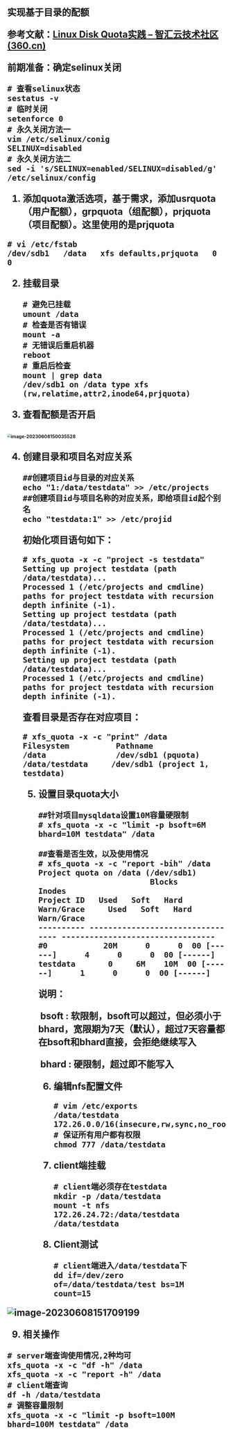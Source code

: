 <h2>实现基于目录的配额

参考文献：[Linux Disk Quota实践 – 智汇云技术社区 (360.cn)](https://zyun.360.cn/blog/?p=2148)

前期准备：确定selinux关闭

```she
# 查看selinux状态
sestatus -v
# 临时关闭
setenforce 0
# 永久关闭方法一
vim /etc/selinux/conig
SELINUX=disabled
# 永久关闭方法二
sed -i 's/SELINUX=enabled/SELINUX=disabled/g' /etc/selinux/config
```

1. 添加quota激活选项，基于需求，添加usrquota（用户配额），grpquota（组配额），prjquota（项目配额）。这里使用的是prjquota

```shell
# vi /etc/fstab
/dev/sdb1	/data	xfs	defaults,prjquota	0 0
```

2. 挂载目录

   ```shel
   # 避免已挂载
   umount /data
   # 检查是否有错误
   mount -a
   # 无错误后重启机器
   reboot
   # 重启后检查
   mount | grep data
   /dev/sdb1 on /data type xfs (rw,relatime,attr2,inode64,prjquota)
   ```

3. 查看配额是否开启

​	<img src="/Users/apple/Desktop/wiki图片存放/image-20230608150035528.png" alt="image-20230608150035528" style="zoom:50%;" />

4. 创建目录和项目名对应关系

   ```shell 
   ##创建项目id与目录的对应关系
   echo "1:/data/testdata" >> /etc/projects
   ##创建项目id与项目名称的对应关系，即给项目id起个别名
   echo "testdata:1" >> /etc/projid
   ```

   初始化项目语句如下：

   ```shell
   # xfs_quota -x -c "project -s testdata"
   Setting up project testdata (path /data/testdata)...
   Processed 1 (/etc/projects and cmdline) paths for project testdata with recursion depth infinite (-1).
   Setting up project testdata (path /data/testdata)...
   Processed 1 (/etc/projects and cmdline) paths for project testdata with recursion depth infinite (-1).
   Setting up project testdata (path /data/testdata)...
   Processed 1 (/etc/projects and cmdline) paths for project testdata with recursion depth infinite (-1).
   ```

   查看目录是否存在对应项目：

   ```she
   # xfs_quota -x -c "print" /data
   Filesystem          Pathname
   /data               /dev/sdb1 (pquota)
   /data/testdata     /dev/sdb1 (project 1, testdata)
   ```

   5. 设置目录quota大小

      ```shel
      ##针对项目mysqldata设置10M容量硬限制
      # xfs_quota -x -c "limit -p bsoft=6M bhard=10M testdata" /data
      
      ##查看是否生效，以及使用情况
      # xfs_quota -x -c "report -bih" /data
      Project quota on /data (/dev/sdb1)
                              Blocks                            Inodes
      Project ID   Used   Soft   Hard Warn/Grace     Used   Soft   Hard Warn/Grace
      ---------- --------------------------------- ---------------------------------
      #0            20M      0      0  00 [------]      4      0      0  00 [------]
      testdata       0     6M    10M  00 [------]      1      0      0  00 [------]
      ```

      说明：

      ​	bsoft : 软限制，bsoft可以超过，但必须小于bhard，宽限期为7天（默认），超过7天容量都在bsoft和bhard直接，会拒绝继续写入

      ​	bhard : 硬限制，超过即不能写入

      6. 编辑nfs配置文件

         ```shel
         # vim /etc/exports
         /data/testdata 172.26.0.0/16(insecure,rw,sync,no_root_squash)
         # 保证所有用户都有权限
         chmod 777 /data/testdata
         ```

      7. client端挂载

         ```shel
         # client端必须存在testdata
         mkdir -p /data/testdata
         mount -t nfs 172.26.24.72:/data/testdata /data/testdata
         ```

      8. Client测试

         ```she
         # client端进入/data/testdata下
         dd if=/dev/zero of=/data/testdata/test bs=1M count=15
         ```

![image-20230608151709199](/Users/apple/Desktop/wiki图片存放/image-20230608151709199.png)					

9. 相关操作

```she
# server端查询使用情况,2种均可
xfs_quota -x -c "df -h" /data
xfs_quota -x -c "report -h" /data
# client端查询
df -h /data/testdata
# 调整容量限制
xfs_quota -x -c "limit -p bsoft=100M bhard=100M testdata" /data
```

​			